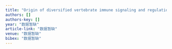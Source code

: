 ```yaml
---
title: "Origin of diversified vertebrate immune signaling and regulation in a basal chordate (43.30)"
authors: []
authors-key: []
year: "数据暂缺"
article-link: "数据暂缺"
venue: "数据暂缺"
bibex: "数据暂缺"
---
```

